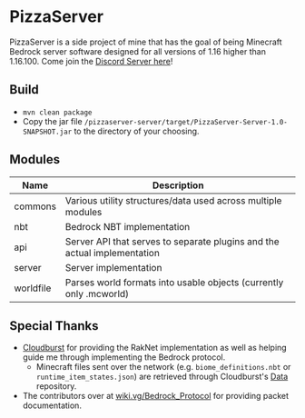 # PizzaServer
PizzaServer is a side project of mine that has the goal of being Minecraft Bedrock server software designed for all versions of 1.16 higher than 1.16.100.
Come join the [Discord Server here](https://discord.gg/R4N9mnNPsm)!

## Build
- `mvn clean package`
- Copy the jar file `/pizzaserver-server/target/PizzaServer-Server-1.0-SNAPSHOT.jar` to the directory of your choosing.

## Modules

| Name      | Description                                                                 |
| --------- | --------------------------------------------------------------------------- |
| commons   | Various utility structures/data used across multiple modules                |
| nbt       | Bedrock NBT implementation                                                  |
| api       | Server API that serves to separate plugins and the actual implementation    |
| server    | Server implementation                                                       | 
| worldfile | Parses world formats into usable objects (currently only .mcworld)          |

## Special Thanks
- [Cloudburst](https://github.com/CloudburstMC) for providing the RakNet implementation as well as helping guide me through implementing the Bedrock protocol.
  - Minecraft files sent over the network (e.g. `biome_definitions.nbt` or `runtime_item_states.json`) are retrieved through Cloudburst's [Data](https://github.com/CloudburstMC/Data) repository.
- The contributors over at [wiki.vg/Bedrock_Protocol](https://wiki.vg/Bedrock_Protocol) for providing packet documentation.
